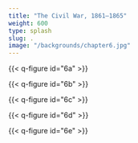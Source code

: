 ```yaml
---
title: "The Civil War, 1861–1865"
weight: 600
type: splash
slug: .
image: "/backgrounds/chapter6.jpg"
---
```


{{< q-figure id="6a" >}}

{{< q-figure id="6b" >}}

{{< q-figure id="6c" >}}

{{< q-figure id="6d" >}}

{{< q-figure id="6e" >}}
